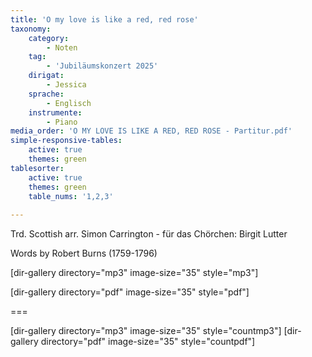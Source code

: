 ```yaml
---
title: 'O my love is like a red, red rose'
taxonomy:
    category:
        - Noten
    tag:
        - 'Jubiläumskonzert 2025'
    dirigat:
        - Jessica
    sprache:
        - Englisch
    instrumente:
        - Piano
media_order: 'O MY LOVE IS LIKE A RED, RED ROSE - Partitur.pdf'
simple-responsive-tables:
    active: true
    themes: green
tablesorter:
    active: true
    themes: green
    table_nums: '1,2,3'
    
---
```


Trd. Scottish arr. Simon Carrington - für das Chörchen: Birgit Lutter

Words by Robert Burns (1759-1796)

[dir-gallery directory="mp3" image-size="35" style="mp3"]

[dir-gallery directory="pdf" image-size="35" style="pdf"]

===

[dir-gallery directory="mp3" image-size="35" style="countmp3"]
[dir-gallery directory="pdf" image-size="35" style="countpdf"]